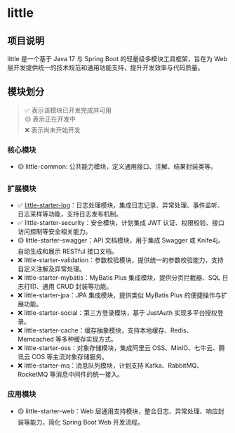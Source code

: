 # little

## 项目说明

little 是一个基于 Java 17 与 Spring Boot 的轻量级多模块工具框架，旨在为 Web 层开发提供统一的技术规范和通用功能支持，提升开发效率与代码质量。

## 模块划分

> ✅ 表示该模块已开发完成并可用</br>
> 🟡 表示正在开发中</br>
> ❌ 表示尚未开始开发</br>

### 核心模块

-  🟡 little-common: 公共能力模块，定义通用接口、注解、结果封装类等。

### 扩展模块

-  ✅ [little-starter-log](./little-starter-log/README.md)：日志处理模块，集成日志记录、异常处理、事件监听、日志采样等功能，支持日志发布机制。
-  ✅ little-starter-security：安全模块，计划集成 JWT 认证、权限校验、接口访问控制等安全相关能力。
-  🟡 little-starter-swagger：API 文档模块，用于集成 Swagger 或 Knife4j，自动生成和展示 RESTful 接口文档。
-  ❌ little-starter-validation：参数校验模块，提供统一的参数校验能力，支持自定义注解及异常处理。
-  ❌ little-starter-mybatis：MyBatis Plus 集成模块，提供分页拦截器、SQL 日志打印、通用 CRUD 封装等功能。
-  ❌ little-starter-jpa：JPA 集成模块，提供类似 MyBatis Plus 的便捷操作与扩展功能。
-  ❌ little-starter-social：第三方登录模块，基于 JustAuth 实现多平台授权登录。
-  ❌ little-starter-cache：缓存抽象模块，支持本地缓存、Redis、Memcached 等多种缓存实现方式。
-  ❌ little-starter-oss：对象存储模块，集成阿里云 OSS、MinIO、七牛云、腾讯云 COS 等主流对象存储服务。
-  ❌ little-starter-mq：消息队列模块，计划支持 Kafka、RabbitMQ、RocketMQ 等消息中间件的统一接入。

### 应用模块

-  🟡 little-starter-web：Web 层通用支持模块，整合日志、异常处理、响应封装等能力，简化 Spring Boot Web 开发流程。